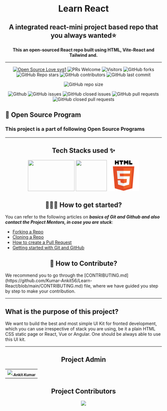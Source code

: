 <h1 align='center'>Learn React</h1>
<h2 align='center'>A integrated react-mini project based repo that you always wanted⭐</h2>
<p align='center'> <b>This an open-sourced React repo built using HTML, Vite-React and Tailwind and.</b><p>

 <hr>
 
 
 <div align="center">
 <p>

[![Open Source Love svg1](https://badges.frapsoft.com/os/v1/open-source.svg?v=103)](https://github.com/ellerbrock/open-source-badges/)
![PRs Welcome](https://img.shields.io/badge/PRs-welcome-brightgreen.svg?style=flat)
![Visitors](https://api.visitorbadge.io/api/visitors?path=Kumar-Ankit56%2FLearn-React%20&countColor=%23263759&style=flat)
![GitHub forks](https://img.shields.io/github/forks/Kumar-Ankit56/Learn-React)
![GitHub Repo stars](https://img.shields.io/github/stars/Kumar-Ankit56/Learn-React)
![GitHub contributors](https://img.shields.io/github/contributors/Kumar-Ankit56/Learn-React)
![GitHub last commit](https://img.shields.io/github/last-commit/Kumar-Ankit56/Learn-React)
  
![GitHub repo size](https://img.shields.io/github/repo-size/Kumar-Ankit56/Learn-React)

![Github](https://img.shields.io/github/license/Kumar-Ankit56/Learn-React)
![GitHub issues](https://img.shields.io/github/issues/Kumar-Ankit56/Learn-React)
![GitHub closed issues](https://img.shields.io/github/issues-closed-raw/Kumar-Ankit56/Learn-React)
![GitHub pull requests](https://img.shields.io/github/issues-pr/Kumar-Ankit56/Learn-React)
![GitHub closed pull requests](https://img.shields.io/github/issues-pr-closed/Kumar-Ankit56/Learn-React)
 </p>
</div>

## 📌 Open Source Program

 ### This project is a part of following Open Source Programs

---
<h2 align= center> Tech Stacks used ✨ </h2>
<p align="center">
 <a href="https://www.linkpicture.com/view.php?img=LPic63e32adcd00e71224902955"><img src="https://www.linkpicture.com/q/3225711ab19515c08270261f189d98b0-removebg-preview-1.png" width="150" height="100" type="image"></a>
 <a href='https://www.linkpicture.com/view.php?img=LPic63e32baf49ad4662577046'><img src='https://www.linkpicture.com/q/Tailwind-CSS-removebg-preview.png' width="100" height="100" type='image'></a>
    <a href="https://www.W3schools.com/html/" target="_blank" rel="noreferrer"><img src="https://raw.githubusercontent.com/devicons/devicon/master/icons/html5/html5-original-wordmark.svg" alt="html5" width="100" height="100"/></a>

</p>

<h2 align=center> 👨🏻‍💻 How to get started? </h2> 

You can refer to the following articles on **_basics of Git and Github and also contact the Project Mentors, in case you are stuck_**:

- [Forking a Repo](https://help.github.com/en/github/getting-started-with-github/fork-a-repo)
- [Cloning a Repo](https://help.github.com/en/desktop/contributing-to-projects/creating-a-pull-request)
- [How to create a Pull Request](https://opensource.com/article/19/7/create-pull-request-github)
- [Getting started with Git and GitHub](https://towardsdatascience.com/getting-started-with-git-and-github-6fcd0f2d4ac6)

<h2 align=center> 📝 How to Contribute? </h2>  
We recommend you to go through the [CONTRIBUTING.md](https://github.com/Kumar-Ankit56/Learn-React/blob/main/CONTRIBUTING.md) file, where we have guided you step by step to make your contribution.

---
## What is the purpose of this project?
    

We want to build the best and most simple UI Kit for fronted development, which you can use irrespective of stack you are using, be it a plain HTML CSS static page or React, Vue or Angular. One should be always able to use this UI kit.

---

<h2 align=center>Project Admin</h2> 
<table align="center">
	<tr >
    <td align="center">
            <a href="https://github.com/Kumar-Ankit56">
               <img src='https://www.linkpicture.com/q/profile-pic_8.png' type='image'>
              <sub><b>Ankit Kumar</b></sub>
            </a>
   </td>
  </tr>
</table>

<h2 align="center"> Project Contributors </h2> 

<div align="center">
    <a href="https://github.com/Kumar-Ankit56/Learn-React/graphs/contributors">
    <img src="https://contrib.rocks/image?repo=Kumar-Ankit56/Learn-React" />
    </a>
</div>
